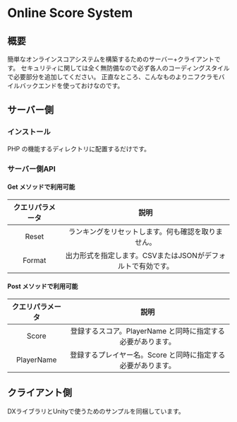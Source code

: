 # Online Score System

## 概要

簡単なオンラインスコアシステムを構築するためのサーバー+クライアントです。
セキュリティに関しては全く無防備なので必ず各人のコーディングスタイルで必要部分を追加してください。
正直なところ、こんなものよりニフクラモバイルバックエンドを使っておけなのです。

## サーバー側

### インストール

PHP の機能するディレクトリに配置するだけです。

### サーバー側API

#### Get メソッドで利用可能

|クエリパラメータ|説明|
|:--:|:--:|
|Reset|ランキングをリセットします。何も確認を取りません。|
|Format|出力形式を指定します。CSVまたはJSONがデフォルトで有効です。|

#### Post メソッドで利用可能

|クエリパラメータ|説明|
|:--:|:--:|
|Score|登録するスコア。PlayerName と同時に指定する必要があります。|
|PlayerName|登録するプレイヤー名。Score と同時に指定する必要があります。|

## クライアント側

DXライブラリとUnityで使うためのサンプルを同梱しています。

